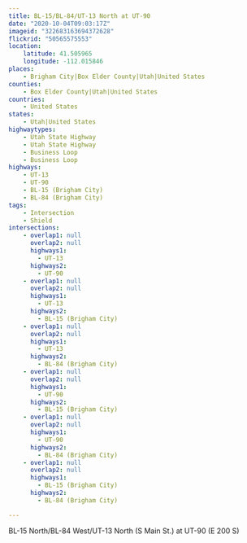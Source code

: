 ```yaml
---
title: BL-15/BL-84/UT-13 North at UT-90
date: "2020-10-04T09:03:17Z"
imageid: "322683163694372628"
flickrid: "50565575553"
location:
    latitude: 41.505965
    longitude: -112.015846
places:
    - Brigham City|Box Elder County|Utah|United States
counties:
    - Box Elder County|Utah|United States
countries:
    - United States
states:
    - Utah|United States
highwaytypes:
    - Utah State Highway
    - Utah State Highway
    - Business Loop
    - Business Loop
highways:
    - UT-13
    - UT-90
    - BL-15 (Brigham City)
    - BL-84 (Brigham City)
tags:
    - Intersection
    - Shield
intersections:
    - overlap1: null
      overlap2: null
      highways1:
        - UT-13
      highways2:
        - UT-90
    - overlap1: null
      overlap2: null
      highways1:
        - UT-13
      highways2:
        - BL-15 (Brigham City)
    - overlap1: null
      overlap2: null
      highways1:
        - UT-13
      highways2:
        - BL-84 (Brigham City)
    - overlap1: null
      overlap2: null
      highways1:
        - UT-90
      highways2:
        - BL-15 (Brigham City)
    - overlap1: null
      overlap2: null
      highways1:
        - UT-90
      highways2:
        - BL-84 (Brigham City)
    - overlap1: null
      overlap2: null
      highways1:
        - BL-15 (Brigham City)
      highways2:
        - BL-84 (Brigham City)

---
```

BL-15 North/BL-84 West/UT-13 North (S Main St.) at UT-90 (E 200 S)